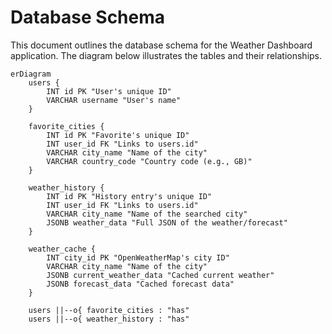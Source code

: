 # Database Schema

This document outlines the database schema for the Weather Dashboard application. The diagram below illustrates the tables and their relationships.

```mermaid
erDiagram
    users {
        INT id PK "User's unique ID"
        VARCHAR username "User's name"
    }

    favorite_cities {
        INT id PK "Favorite's unique ID"
        INT user_id FK "Links to users.id"
        VARCHAR city_name "Name of the city"
        VARCHAR country_code "Country code (e.g., GB)"
    }

    weather_history {
        INT id PK "History entry's unique ID"
        INT user_id FK "Links to users.id"
        VARCHAR city_name "Name of the searched city"
        JSONB weather_data "Full JSON of the weather/forecast"
    }

    weather_cache {
        INT city_id PK "OpenWeatherMap's city ID"
        VARCHAR city_name "Name of the city"
        JSONB current_weather_data "Cached current weather"
        JSONB forecast_data "Cached forecast data"
    }

    users ||--o{ favorite_cities : "has"
    users ||--o{ weather_history : "has"
```

